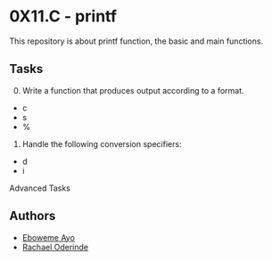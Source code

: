 # 0X11.C - printf

This repository is about printf function, the basic and main functions.

## Tasks

0. Write a function that produces output according to a format.
- c
- s
- %

1. Handle the following conversion specifiers:
- d
- i

Advanced Tasks

## Authors
- [Eboweme Ayo](https://www.github.com/lebrin-Ay)
- [Rachael Oderinde](https://www.github.com/Ibke)
